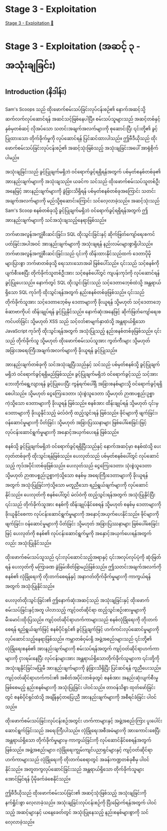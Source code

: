 # Stage 3 - Exploitation

[Stage 3 - Exploitation 🔗](https://www.coursera.org/learn/cybersecurity-tools-and-technologies/lecture/5JMfB/stage-3-exploitation)

# Stage 3 - Exploitation (အဆင့် ၃ - အသုံးချခြင်း)

## Introduction (နိဒါန်း)

Sam's Scoops သည် ထိုးဖောက်စမ်းသပ်ခြင်းလုပ်ငန်းစဉ်၏ နောက်အဆင့်သို့ ဆက်လက်လုပ်ဆောင်ရန် အဆင်သင့်ဖြစ်နေပါပြီ။ စမ်းသပ်သူများသည် အဆင့်တစ်နှင့် နှစ်မှတစ်ဆင့် လိုအပ်သော သတင်းအချက်အလက်များကို စုဆောင်းပြီး ၎င်းတို့၏ ခွင့်ပြုထားသော တိုက်ခိုက်မှုကို လုပ်ဆောင်ရန် ပြင်ဆင်ထားပါသည်။ ဤဗီဒီယိုသည် ထိုးဖောက်စမ်းသပ်ခြင်းလုပ်ငန်းစဉ်၏ အဆင့်သုံးဖြစ်သည့် အသုံးချခြင်းအပေါ် အာရုံစိုက်ပါမည်။

အသုံးချခြင်းသည် ခွင့်ပြုချက်မရှိဘဲ ဝင်ရောက်ခွင့်ရရှိရန်အတွက် ပစ်မှတ်စနစ်တစ်ခု၏ အားနည်းချက်များကို အသုံးချသည်။ ယခင်က သင်သည် ထိုးဖောက်စမ်းသပ်သူတစ်ဦးအနေဖြင့် အားနည်းချက်များကို ခွဲခြားသိရှိရန် ပစ်မှတ်စနစ်တစ်ခုအကြောင်း သတင်းအချက်အလက်များကို မည်သို့စုဆောင်းကြောင်း သင်လေ့လာခဲ့သည်။ အဆင့်သုံးသည် Sam's Scoop စနစ်တစ်ခုသို့ ခွင့်ပြုချက်မရှိဘဲ ဝင်ရောက်ခွင့်ရရှိရန်အတွက် ဤအားနည်းချက်များကို သင်အသုံးချသည့်နေရာဖြစ်သည်။

ဘက်ဖာအလွန်အကျွံစီးဆင်းခြင်း၊ SQL ထိုးသွင်းခြင်းနှင့် ဆိုက်ဖြတ်ကျော်ရေးစကင်ပတ်ခြင်းအပါအဝင် အားနည်းချက်များကို အသုံးချရန် နည်းလမ်းများစွာရှိပါသည်။ ဘက်ဖာအလွန်အကျွံစီးဆင်းခြင်းသည် ၎င်းကို ထိန်းထားနိုင်သည်ထက် ဒေတာပိုမိုများပြားစွာ ဘက်ဖာတစ်ခုသို့ ရေးသားသောအခါ ဖြစ်ပေါ်သည်။ ၎င်းသည် သင့်စနစ်ကို ပျက်စီးစေပြီး တိုက်ခိုက်သူတစ်ဦးအား သင့်စနစ်ပေါ်တွင် ကျပန်းကုဒ်ကို လုပ်ဆောင်ရန် ခွင့်ပြုပေးသည်။ နောက်တွင် SQL ထိုးသွင်းခြင်းသည် သင့်ဒေတာဘေ့စ်ထဲသို့ အန္တရာယ်ရှိသော SQL ကုဒ်ကို ထိုးသွင်းရန်အတွက် နည်းစနစ်တစ်ခုဖြစ်သည်။ ၎င်းသည် တိုက်ခိုက်သူအား သင့်ဒေတာဘေ့စ်မှ ဒေတာများကို ခိုးယူရန် သို့မဟုတ် သင့်ဒေတာဘေ့စ်ဆာဗာကိုပင် ထိန်းချုပ်ရန် ခွင့်ပြုနိုင်သည်။ နောက်ဆုံးအနေဖြင့် ဆိုက်ဖြတ်ကျော်ရေးစကင်ပတ်ခြင်း သို့မဟုတ် XSS သည် သင့်ဝဘ်စာမျက်နှာထဲသို့ အန္တရာယ်ရှိသော JavaScript ကုဒ်ကို ထိုးသွင်းရန်အတွက် အသုံးပြုသည့် နည်းစနစ်တစ်ခုဖြစ်သည်။ ၎င်းသည် တိုက်ခိုက်သူ သို့မဟုတ် ထိုးဖောက်စမ်းသပ်သူအား ကွတ်ကီးများ သို့မဟုတ် အခြားအရေးကြီးအချက်အလက်များကို ခိုးယူရန် ခွင့်ပြုသည်။

အားနည်းချက်တစ်ခုကို သင်အသုံးချပြီးသည်နှင့် သင်သည် ပစ်မှတ်စနစ်သို့ ခွင့်ပြုချက်မရှိဘဲ ဝင်ရောက်ခွင့်ရရှိမည်ဖြစ်သည်။ ခွင့်ပြုချက်မရှိဘဲ ဝင်ရောက်ခွင့်သည် သင့်အား ဘေးတိုက်ရွေ့လျားရန် ခွင့်ပြုပေးပြီး ကွန်ရက်ပေါ်ရှိ အခြားစနစ်များသို့ ဝင်ရောက်ခွင့်ရရှိစေပါသည်။ သို့မဟုတ် ငွေကြေးဒေတာ၊ သုံးစွဲသူဒေတာ သို့မဟုတ် ဉာဏပစ္စည်းဥစ္စာကဲ့သို့သော ဒေတာများကို ခိုးယူရန် ဖြစ်သည်။ စနစ်အား ထိန်းချုပ်ရန် သို့မဟုတ် ၎င်းမှ ဒေတာများကို ခိုးယူနိုင်သည့် မဲလ်ဝဲကို ထည့်သွင်းရန် ဖြစ်သည်။ ဖိုင်များကို ဖျက်ခြင်း၊ ဝန်ဆောင်မှုများကို ပိတ်ခြင်း သို့မဟုတ် အခြားပြဿနာများ ဖြစ်ပေါ်စေခြင်းဖြင့် လုပ်ငန်းဆောင်ရွက်မှုများကို အနှောင့်အယှက်ပေးရန် ဖြစ်သည်။

စနစ်သို့ ခွင့်ပြုချက်မရှိဘဲ ဝင်ရောက်ခွင့်ရရှိပြီးသည်နှင့် နောက်အဆင့်မှာ စနစ်ထဲသို့ ပေးလုတ်တစ်ခုကို ထိုးသွင်းရန်ဖြစ်သည်။ ပေးလုတ်သည် ပစ်မှတ်စနစ်ပေါ်တွင် လုပ်ဆောင်သည့် ကုဒ်အပိုင်းတစ်ခုဖြစ်သည်။ ပေးလုတ်သည် ငွေကြေးဒေတာ၊ သုံးစွဲသူဒေတာ သို့မဟုတ် ဉာဏပစ္စည်းဥစ္စာကဲ့သို့သော စနစ်မှ အရေးကြီးဒေတာများကို ခိုးယူရန်အတွက် အသုံးပြုခြင်းကဲ့သို့သော မတူညီသော ရည်ရွယ်ချက်များကို လုပ်ဆောင်နိုင်သည်။ ပေးလုတ်ကို စနစ်ပေါ်တွင် မဲလ်ဝဲကို ထည့်သွင်းရန်အတွက် အသုံးပြုနိုင်ပြီး ၎င်းသည် တိုက်ခိုက်သူအား စနစ်ကို ထိန်းချုပ်နိုင်စေရန် သို့မဟုတ် စနစ်မှ ဒေတာများကို ခိုးယူနိုင်စေကာ လုပ်ငန်းဆောင်ရွက်မှုများကို အနှောင့်အယှက်ပေးနိုင်သည်။ ဖိုင်များကို ဖျက်ခြင်း၊ ဝန်ဆောင်မှုများကို ပိတ်ခြင်း သို့မဟုတ် အခြားပြဿနာများ ဖြစ်ပေါ်စေခြင်းဖြင့် ပေးလုတ်ကို စနစ်၏ လုပ်ငန်းဆောင်ရွက်မှုကို အနှောင့်အယှက်ပေးရန်အတွက်လည်း အသုံးပြုနိုင်သည်။

ထိုးဖောက်စမ်းသပ်သူသည် ၎င်းလုပ်ဆောင်သည့်အရာနှင့် ၎င်းအလုပ်လုပ်ပုံကို ဆုံးဖြတ်ရန် ပေးလုတ်ကို မကြာခဏ ခွဲခြမ်းစိတ်ဖြာမည်ဖြစ်သည်။ ဤသတင်းအချက်အလက်ကို စနစ်၏ လုံခြုံရေးကို တိုးတက်စေရန်နှင့် အနာဂတ်တိုက်ခိုက်မှုများကို ကာကွယ်ရန်အတွက် အသုံးပြုနိုင်သည်။

ပေးလုတ်ထိုးသွင်းခြင်း၏ ဤနောက်ဆုံးအဆင့်သည် အသုံးချခြင်းနှင့် ထိုးဖောက်စမ်းသပ်ခြင်းနှင့်အတူ ပါလာသည့် ကျင့်ဝတ်ဆိုင်ရာ ထည့်သွင်းစဉ်းစားမှုများကို မီးမောင်းထိုးပြသည်။ ကျင့်ဝတ်ဆိုင်ရာဟက်ကာများသည် စနစ်လုံခြုံရေးကို တိုးတက်စေရန် ရည်ရွယ်ချက်ဖြင့် စနစ်ပိုင်ရှင်၏ ခွင့်ပြုချက်ဖြင့် ဟက်ကင်းလုပ်ဆောင်မှုများကို လုပ်ဆောင်သည့်နေရာဖြစ်သည်။ ကမ္ဘာတစ်ဝှမ်းရှိ အဖွဲ့အစည်းများသည် ၎င်းတို့၏ လုံခြုံရေးစနစ်၏ အားနည်းချက်များကို စမ်းသပ်ရန်အတွက် ကျင့်ဝတ်ဆိုင်ရာဟက်ကာများကို ငှားရမ်းနေပြီး လုပ်ငန်းများအား အန္တရာယ်ရှိသောတိုက်ခိုက်သူများက ၎င်းတို့ကို အသုံးချနိုင်ခြင်းမပြုမီ အားနည်းချက်များကို ခွဲခြားသိရှိပြီး ပြင်ဆင်ရန် ကူညီပေးသည်။ ကျင့်ဝတ်ဆိုင်ရာဟက်ကင်း၏ အစိတ်အပိုင်းတစ်ခုတွင် စနစ်အား အနည်းဆုံးပျက်စီးမှုဖြစ်စေမည့် နည်းစနစ်များကို အသုံးပြုခြင်း ပါဝင်သည်။ တာဝန်သိစွာ ထုတ်ဖော်ခြင်းတွင် စနစ်ပိုင်ရှင်ထံသို့ အချိန်နှင့်တပြေးညီ အားနည်းချက်များကို အစီရင်ခံခြင်း ပါဝင်သည်။

ထိုးဖောက်စမ်းသပ်ခြင်းလုပ်ငန်းစဉ်အတွင်း ဟက်ကာများနှင့် အဖွဲ့အစည်းကြား ပူးပေါင်းဆောင်ရွက်ခြင်းသည် အရေးကြီးပါသည်။ လုံခြုံရေးအစီအမံများကို အားကောင်းစေပြီး အန္တရာယ်ရှိသော တိုက်ခိုက်မှုများမှ ကာကွယ်ခြင်းကို လုပ်ဆောင်နိုင်စေရန်အတွက် ဖြစ်သည်။ အဖွဲ့အစည်းများ၊ လုံခြုံရေးကျွမ်းကျင်ပညာရှင်များနှင့် ကျင့်ဝတ်ဆိုင်ရာဟက်ကာများသည် လုံခြုံရေးကို တိုးတက်စေရာတွင် အခန်းကဏ္ဍတစ်ခုစီမှ ပါဝင်နိုင်သည်။ အတူတကွလုပ်ဆောင်ခြင်းသည် အန္တရာယ်ရှိသော တိုက်ခိုက်သူများ အောင်မြင်ရန် ပိုမိုခက်ခဲစေနိုင်သည်။

ဤဗီဒီယိုသည် ထိုးဖောက်စမ်းသပ်ခြင်း၏ အဆင့်သုံးဖြစ်သည့် အသုံးချခြင်းကို နက်ရှိုင်းစွာ လေ့လာခဲ့သည်။ အသုံးချခြင်းလုပ်ငန်းစဉ်ကို ပြီးမြောက်ရန်အတွက် ပါဝင်သည့် အဆင့်များနှင့် ယနေ့ခေတ်တွင် အသုံးပြုနေသည့် နည်းစနစ်များစွာကို သင်လေ့လာခဲ့သည်။
